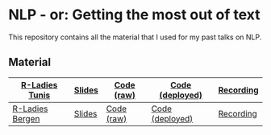 # NLP - or: Getting the most out of text

This repository contains all the material that I used for my past talks on NLP.

## Material

| [R-Ladies Tunis]()| [Slides]() | [Code (raw)]() | [Code (deployed)]() | [Recording]() |
|--------|--------|----------|----------|----------|
| [R-Ladies Bergen](https://github.com/cosimameyer/nlp-rladies-bergen/edit/main/README.md)| [Slides](http://cosimameyer.rbind.io/slides/nlp-rladies/talk#1) | [Code (raw)](https://github.com/cosimameyer/nlp-rladies-bergen/tree/main/code) | [Code (deployed)](https://nlp-bergen.netlify.app) | [Recording](https://youtu.be/bvqur70ZmyM) |
